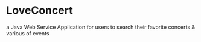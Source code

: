 # LoveConcert
a Java Web Service Application for users to search their favorite concerts &amp; various of events
